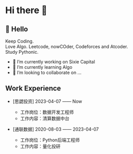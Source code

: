 # Hi there 👋


##  🙋 Hello
Keep Coding.  
Love Algo. Leetcode, nowCOder, Codeforces and Atcoder.  
Study Pythonic.  
- 🔭 I’m currently working on Sixie Capital
- 🌱 I’m currently learning Algo
- 👯 I’m looking to collaborate on ...


## Work Experience

- [思勰投资] 2023-04-07 —— Now
  
  - 工作岗位：数据开发工程师
  - 工作内容：清算数据中台

- [通联数据] 2020-08-03 —— 2023-04-07
  
  - 工作岗位：Python后端工程师
  - 工作内容：量化投研





<!--
## Github stats
[![Yefei162's GitHub stats](https://github-readme-stats.vercel.app/api?username=wyf162)](https://github.com/wangyefei162/github-readme-stats)

**wyf162/wyf162** is a ✨ _special_ ✨ repository because its `README.md` (this file) appears on your GitHub profile.

Here are some ideas to get you started:

- 🔭 I’m currently working on ...
- 🌱 I’m currently learning ...
- 👯 I’m looking to collaborate on ...
- 🤔 I’m looking for help with ...
- 💬 Ask me about ...
- 📫 How to reach me: ...
- 😄 Pronouns: ...
- ⚡ Fun fact: ...
-->
